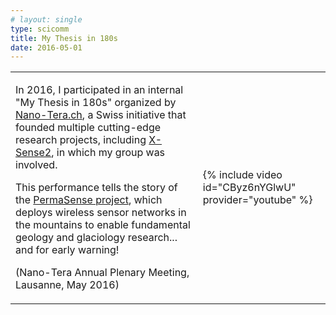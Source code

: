 ```yaml
---
# layout: single
type: scicomm
title: My Thesis in 180s
date: 2016-05-01
---
```


<table>
<tr>
<td>
    <p>
    In 2016, I participated in an internal "My Thesis in 180s" organized by <a href="http://www.nano-tera.ch/">Nano-Tera.ch</a>, a Swiss initiative that founded multiple cutting-edge research projects, including <a href="http://www.nano-tera.ch/projects/371.php">X-Sense2</a>, in which my group was involved.
    </p><p>
    This performance tells the story of the <a href="https://www.permasense.ch/en.html">PermaSense project</a>, which deploys wireless sensor networks in the mountains to enable fundamental geology and glaciology research... and for early warning!
    </p><p>
    (Nano-Tera Annual Plenary Meeting, Lausanne,  May 2016)
    </p>
</td>
<td>
    {% include video id="CByz6nYGlwU" provider="youtube" %}
</td>
</tr>
</table>
